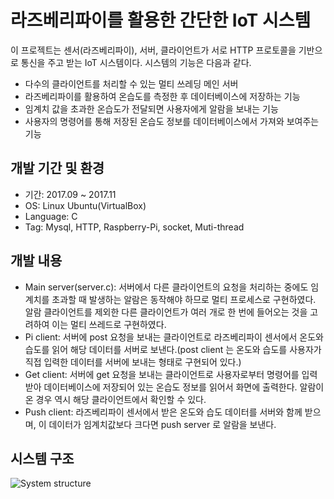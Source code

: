 # 라즈베리파이를 활용한 간단한 IoT 시스템
이 프로젝트는 센서(라즈베리파이), 서버, 클라이언트가 서로 HTTP 프로토콜을 기반으로 통신을 주고 받는 IoT 시스템이다. 시스템의 기능은 다음과 같다.
- 다수의 클라이언트를 처리할 수 있는 멀티 쓰레딩 메인 서버
- 라즈베리파이를 활용하여 온습도를 측정한 후 데이터베이스에 저장하는 기능
- 임계치 값을 초과한 온습도가 전달되면 사용자에게 알람을 보내는 기능
- 사용자의 명령어를 통해 저장된 온습도 정보를 데이터베이스에서 가져와 보여주는 기능

## 개발 기간 및 환경
- 기간: 2017.09 ~ 2017.11
- OS: Linux Ubuntu(VirtualBox)
- Language: C
- Tag: Mysql, HTTP, Raspberry-Pi, socket, Muti-thread

## 개발 내용
- Main server(server.c): 서버에서 다른 클라이언트의 요청을 처리하는 중에도 임계치를 초과할 때 발생하는 알람은 동작해야 하므로 멀티 프로세스로 구현하였다. 알람 클라이언트를 제외한 다른 클라이언트가 여러 개로 한 번에 들어오는 것을 고려하여 이는 멀티 쓰레드로 구현하였다.
- Pi client: 서버에 post 요청을 보내는 클라이언트로 라즈베리파이 센서에서 온도와 습도를 읽어 해당 데이터를 서버로 보낸다.(post client 는 온도와 습도를 사용자가 직접 입력한 데이터를 서버에 보내는 형태로 구현되어 있다.)
- Get client: 서버에 get 요청을 보내는 클라이언트로 사용자로부터 명령어를 입력받아 데이터베이스에 저장되어 있는 온습도 정보를 읽어서 화면에 출력한다. 알람이 온 경우 역시 해당 클라이언트에서 확인할 수 있다.
- Push client: 라즈베리파이 센서에서 받은 온도와 습도 데이터를 서버와 함께 받으며, 이 데이터가 임계치값보다 크다면 push server 로 알람을 보낸다.

## 시스템 구조

![System structure](./images/Systemstructure.JPG)
